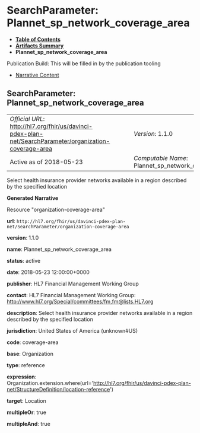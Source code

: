 # SearchParameter: Plannet\_sp\_network\_coverage\_area

* [**Table of Contents**](toc.html)
* [**Artifacts Summary**](artifacts.html)
* **Plannet\_sp\_network\_coverage\_area**

Publication Build: This will be filled in by the publication tooling

* [Narrative Content](#)

## SearchParameter: Plannet\_sp\_network\_coverage\_area

|  |  |  |  |  |
| --- | --- | --- | --- | --- |
| *Official URL*: http://hl7.org/fhir/us/davinci-pdex-plan-net/SearchParameter/organization-coverage-area | | | | *Version*: 1.1.0 |
| Active as of 2018-05-23 | | | | *Computable Name*: Plannet\_sp\_network\_coverage\_area |

Select health insurance provider networks available in a region described by the specified location

**Generated Narrative**

Resource "organization-coverage-area"

**url**: `http://hl7.org/fhir/us/davinci-pdex-plan-net/SearchParameter/organization-coverage-area`

**version**: 1.1.0

**name**: Plannet\_sp\_network\_coverage\_area

**status**: active

**date**: 2018-05-23 12:00:00+0000

**publisher**: HL7 Financial Management Working Group

**contact**: HL7 Financial Management Working Group: <http://www.hl7.org/Special/committees/fm>,[fm@lists.HL7.org](mailto:fm@lists.HL7.org)

**description**: Select health insurance provider networks available in a region described by the specified location

**jurisdiction**: United States of America  (unknown#US)

**code**: coverage-area

**base**: Organization

**type**: reference

**expression**: Organization.extension.where(url='http://hl7.org/fhir/us/davinci-pdex-plan-net/StructureDefinition/location-reference')

**target**: Location

**multipleOr**: true

**multipleAnd**: true